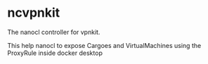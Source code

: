 # ncvpnkit

The nanocl controller for vpnkit.

This help nanocl to expose Cargoes and VirtualMachines using the ProxyRule inside docker desktop
